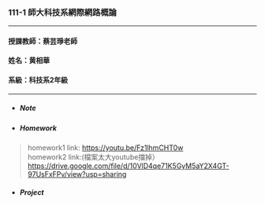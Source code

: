### 111-1 師大科技系網際網路概論
***
#### 授課教師：蔡芸琤老師
#### 姓名：黄相華
#### 系級：科技系2年級
***

* ##### Note
* ##### Homework
> homework1 link: https://youtu.be/Fz1lhmCHT0w  
> homework2 link:(檔案太大youtube擋掉） https://drive.google.com/file/d/10VlD4qe71K5GyM5aY2X4GT-97UsFxFPv/view?usp=sharing
* ##### Project

